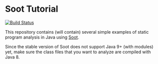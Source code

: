 # Soot Tutorial
[![Build Status](https://travis-ci.com/noidsirius/SootTutorial.svg?branch=master)](https://travis-ci.com/noidsirius/SootTutorial)

This repository contains (will contain) several simple examples of static program analysis in Java using [Soot](https://github.com/Sable/soot).

Since the stable version of Soot does not support Java 9+ (with modules) yet, make sure the class files that you want to analyze are compiled with Java 8.
